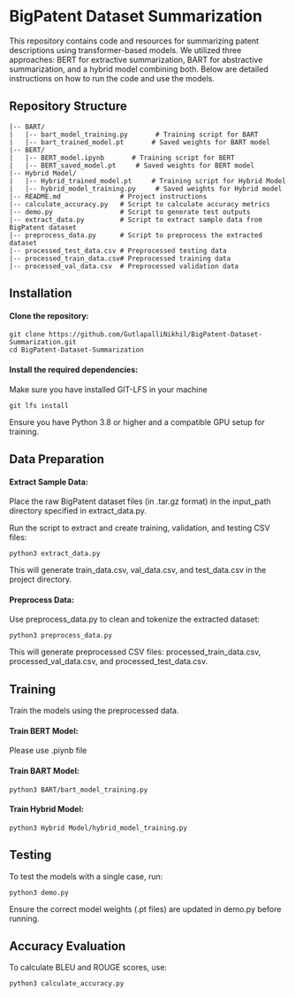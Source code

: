 # BigPatent Dataset Summarization

This repository contains code and resources for summarizing patent descriptions using transformer-based models. We utilized three approaches: BERT for extractive summarization, BART for abstractive summarization, and a hybrid model combining both. Below are detailed instructions on how to run the code and use the models.

## Repository Structure
```
|-- BART/
|   |-- bart_model_training.py       # Training script for BART
|   |-- bart_trained_model.pt       # Saved weights for BART model
|-- BERT/
|   |-- BERT_model.ipynb       # Training script for BERT
|   |-- BERT_saved_model.pt     # Saved weights for BERT model
|-- Hybrid Model/
|   |-- Hybrid_trained_model.pt     # Training script for Hybrid Model
|   |-- hybrid_model_training.py     # Saved weights for Hybrid model
|-- README.md               # Project instructions
|-- calculate_accuracy.py   # Script to calculate accuracy metrics
|-- demo.py                 # Script to generate test outputs
|-- extract_data.py         # Script to extract sample data from BigPatent dataset
|-- preprocess_data.py      # Script to preprocess the extracted dataset
|-- processed_test_data.csv # Preprocessed testing data
|-- processed_train_data.csv# Preprocessed training data
|-- processed_val_data.csv  # Preprocessed validation data
```

## Installation

#### Clone the repository:
```
git clone https://github.com/GutlapalliNikhil/BigPatent-Dataset-Summarization.git
cd BigPatent-Dataset-Summarization
```
#### Install the required dependencies:

Make sure you have installed GIT-LFS in your machine

```
git lfs install
```
Ensure you have Python 3.8 or higher and a compatible GPU setup for training.

## Data Preparation

#### Extract Sample Data:

Place the raw BigPatent dataset files (in .tar.gz format) in the input_path directory specified in extract_data.py.

Run the script to extract and create training, validation, and testing CSV files:
```
python3 extract_data.py
```
This will generate train_data.csv, val_data.csv, and test_data.csv in the project directory.

#### Preprocess Data:

Use preprocess_data.py to clean and tokenize the extracted dataset:
```
python3 preprocess_data.py
```
This will generate preprocessed CSV files: processed_train_data.csv, processed_val_data.csv, and processed_test_data.csv.

## Training

Train the models using the preprocessed data.

#### Train BERT Model:

Please use .piynb file

#### Train BART Model:
```
python3 BART/bart_model_training.py
```
#### Train Hybrid Model:
```
python3 Hybrid Model/hybrid_model_training.py
```
## Testing

To test the models with a single case, run:
```
python3 demo.py
```
Ensure the correct model weights (.pt files) are updated in demo.py before running.

## Accuracy Evaluation

To calculate BLEU and ROUGE scores, use:
```
python3 calculate_accuracy.py
```

